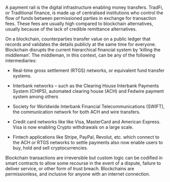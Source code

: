 A payment rail is the digital infrastructure enabling money transfers. TradFi, or Traditional finance, is made up of centralised institutions who control the flow of funds between permissioned parties in exchange for transaction fees. These fees are usually high compared to blockchain alternatives, usually because of the lack of credible remittance alternatives. 

On a blockchain, counterparties transfer value on a public ledger that records and validates the details publicly at the same time for everyone. Blockchain disrupts the current hierarchical financial system by ‘killing the middleman’. The middleman, in this context, can be any of the following intermediaries: 

- Real-time gross settlement (RTGS) networks, or equivalent fund transfer systems.
 							
- Interbank networks – such as the Clearing House Interbank Payments System (CHIPS), automated clearing house (ACH) and Fedwire payment system among others
							
- Society for Worldwide Interbank Financial Telecommunications (SWIFT), the communication network for both ACH and wire transfers. 
						
- Credit card networks like like Visa, MasterCard and American Express. Visa is now enabling Crypto withdrawals on a large scale.
 							
- Fintech applications like Stripe, PayPal, Revolut, etc. which connect to the ACH or RTGS networks to settle payments also now enable users to buy, hold and sell cryptocurrencies. 

Blockchain transactions are irreversible but custom logic can be codified in smart contracts to allow some recourse in the event of a dispute, failure to deliver service,  or other form of trust breach. Blockchains are permissionless, and inclusive for anyone with an internet connection. 
